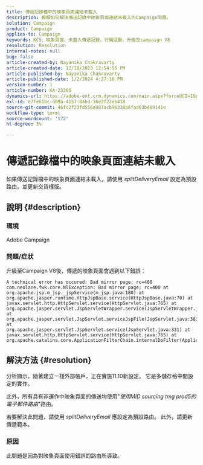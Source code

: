 ```yaml
---
title: 傳遞記錄檔中的映象頁面連結未載入
description: 瞭解如何解決傳送記錄中映象頁面連結未載入的Campaign問題。
solution: Campaign
product: Campaign
applies-to: Campaign
keywords: KCS、映象頁面、未載入傳遞記錄、行銷活動、升級至campaign V8
resolution: Resolution
internal-notes: null
bug: false
article-created-by: Nayanika Chakravarty
article-created-date: 12/18/2023 12:54:55 PM
article-published-by: Nayanika Chakravarty
article-published-date: 1/2/2024 4:27:16 PM
version-number: 1
article-number: KA-23365
dynamics-url: https://adobe-ent.crm.dynamics.com/main.aspx?forceUCI=1&pagetype=entityrecord&etn=knowledgearticle&id=bbc7339f-a49d-ee11-be37-6045bd006079
exl-id: e7fe61bc-d09a-4157-8abd-36e2f22eb418
source-git-commit: 46fc2f23fd556a987acb96338b6fad03b489141e
workflow-type: tm+mt
source-wordcount: '172'
ht-degree: 3%

---
```


# 傳遞記錄檔中的映象頁面連結未載入


如果傳送記錄檔中的映象頁面連結未載入，請使用 *splitDeliveryEmail* 設定為預設路由，並更新交貨樣版。

## 說明 {#description}


### 環境

Adobe Campaign

### 問題/症狀

升級至Campaign V8後，傳遞的映象頁面會遇到以下錯誤：


```
A technical error has occured: Bad mirror page; rc=400 
com.neolane.fwk.core.NlException: Bad mirror page; rc=400 at 
org.apache.jsp.m_jsp._jspService(m_jsp.java:180) at 
org.apache.jasper.runtime.HttpJspBase.service(HttpJspBase.java:70) at 
javax.servlet.http.HttpServlet.service(HttpServlet.java:765) at 
org.apache.jasper.servlet.JspServletWrapper.service(JspServletWrapper.java:465) at 
org.apache.jasper.servlet.JspServlet.serviceJspFile(JspServlet.java:383) at 
org.apache.jasper.servlet.JspServlet.service(JspServlet.java:331) at 
javax.servlet.http.HttpServlet.service(HttpServlet.java:765) at 
org.apache.catalina.core.ApplicationFilterChain.internalDoFilter(ApplicationFilterChain.java:231)
```



## 解決方法 {#resolution}


分析顯示，隨著建立一棧外部帳戶，正在實施11.10新設定。 它是多儲存格中間設定的實作。

此外，所有具有非運作中映象頁面的傳送均使用&quot;*使用MID sourcing tmg prod5的電子郵件路由*&quot;路由。

若要解決此問題，請使用 *splitDeliveryEmail* 應設定為預設路由。 此外，請更新傳遞範本。

### 原因

此問題是因為對映象頁面使用錯誤的路由所導致。
